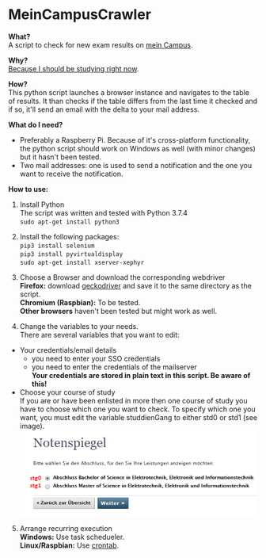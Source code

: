 # MeinCampusCrawler  
**What?**  
A script to check for new exam results on [mein Campus](https://www.campus.uni-erlangen.de).  

**Why?**  
[Because I should be studying right now](https://en.wikipedia.org/wiki/Procrastination).  

**How?**  
This python script launches a browser instance and navigates to the table of results. It than checks if the table differs from the last time it checked and if so, it'll send an email with the delta to your mail address.

**What do I need?**
* Preferably a Raspberry Pi. Because of it's cross-platform functionality, the python script should work on Windows as well (with minor changes) but it hasn't been tested.
* Two mail addresses: one is used to send a notification and the one you want to receive the notification.

**How to use:**
1. Install Python  
The script was written and tested with Python 3.7.4  
`sudo apt-get install python3`

2. Install the following packages:  
`pip3 install selenium`  
`pip3 install pyvirtualdisplay`  
`sudo apt-get install xserver-xephyr`  

3. Choose a Browser and download the corresponding webdriver  
**Firefox:** download [geckodriver](https://github.com/mozilla/geckodriver/releases) and save it to the same directory as the script.  
**Chromium (Raspbian):** To be tested.  
**Other browsers** haven't been tested but might work as well.  

4. Change the variables to your needs.  
There are several variables that you want to edit:  
* Your credentials/email details
  * you need to enter your SSO credentials
  * you need to enter the credentials of the mailserver  
  **Your credentials are stored in plain text in this script. Be aware of this!**
* Choose your course of study  
If you are or have been enlisted in more then one course of study you have to choose which one you want to check. To specify which one you want, you must edit the variable studdienGang to either std0 or std1 (see image).  
![Screenshot of Studiengang](studiengang_select.png "Screenshot")

5. Arrange recurring execution  
**Windows:** Use task schedueler.  
**Linux/Raspbian:** Use [crontab](https://crontab-generator.org/).


